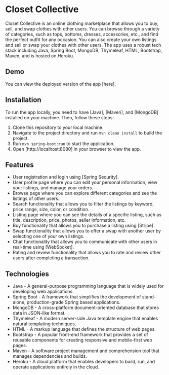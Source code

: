 # Closet Collective

Closet Collective is an online clothing marketplace that allows you to buy, sell, and swap clothes with other users. You can browse through a variety of categories, such as tops, bottoms, dresses, accessories, etc., and find the perfect outfit for any occasion. You can also create your own listings and sell or swap your clothes with other users. The app uses a robust tech stack including Java, Spring Boot, MongoDB, Thymeleaf, HTML, Bootstrap, Maven, and is hosted on Heroku.

## Demo

You can view the deployed version of the app [here].

## Installation

To run the app locally, you need to have [Java], [Maven], and [MongoDB] installed on your machine. Then, follow these steps:

1. Clone this repository to your local machine.
2. Navigate to the project directory and run `mvn clean install` to build the project.
3. Run `mvn spring-boot:run` to start the application.
4. Open [http://localhost:8080] in your browser to view the app.

## Features

- User registration and login using [Spring Security].
- User profile page where you can edit your personal information, view your listings, and manage your orders.
- Browse page where you can explore different categories and see the listings of other users.
- Search functionality that allows you to filter the listings by keyword, price range, size, color, or condition.
- Listing page where you can see the details of a specific listing, such as title, description, price, photos, seller information, etc.
- Buy functionality that allows you to purchase a listing using [Stripe].
- Swap functionality that allows you to offer a swap with another user by selecting one of your own listings.
- Chat functionality that allows you to communicate with other users in real-time using [WebSocket].
- Rating and review functionality that allows you to rate and review other users after completing a transaction.

## Technologies

- Java - A general-purpose programming language that is widely used for developing web applications.
- Spring Boot - A framework that simplifies the development of stand-alone, production-grade Spring based applications.
- MongoDB - A cross-platform document-oriented database that stores data in JSON-like format.
- Thymeleaf - A modern server-side Java template engine that enables natural templating techniques.
- HTML - A markup language that defines the structure of web pages.
- Bootstrap - A popular front-end framework that provides a set of reusable components for creating responsive and mobile-first web pages.
- Maven - A software project management and comprehension tool that manages dependencies and builds.
- Heroku - A cloud platform that enables developers to build, run, and operate applications entirely in the cloud.
